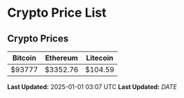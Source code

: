 # Crypto Price List

## Crypto Prices
| Bitcoin | Ethereum | Litecoin |
| ------- | -------- | -------- |
| $93777 | $3352.76 | $104.59 |
**Last Updated:** 2025-01-01 03:07 UTC
**Last Updated:** $DATE$
